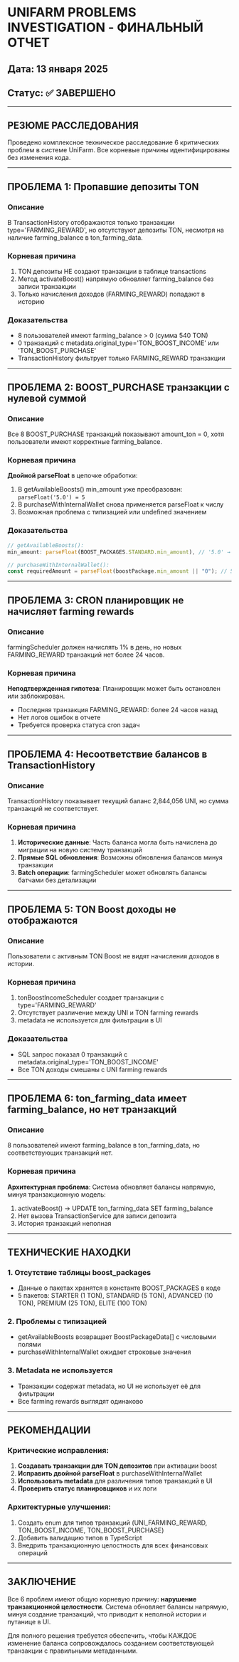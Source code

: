 # UNIFARM PROBLEMS INVESTIGATION - ФИНАЛЬНЫЙ ОТЧЕТ
## Дата: 13 января 2025
## Статус: ✅ ЗАВЕРШЕНО

---

## РЕЗЮМЕ РАССЛЕДОВАНИЯ

Проведено комплексное техническое расследование 6 критических проблем в системе UniFarm. Все корневые причины идентифицированы без изменения кода.

---

## ПРОБЛЕМА 1: Пропавшие депозиты TON
### Описание
В TransactionHistory отображаются только транзакции type='FARMING_REWARD', но отсутствуют депозиты TON, несмотря на наличие farming_balance в ton_farming_data.

### Корневая причина
1. TON депозиты НЕ создают транзакции в таблице transactions
2. Метод activateBoost() напрямую обновляет farming_balance без записи транзакции
3. Только начисления доходов (FARMING_REWARD) попадают в историю

### Доказательства
- 8 пользователей имеют farming_balance > 0 (сумма 540 TON)
- 0 транзакций с metadata.original_type='TON_BOOST_INCOME' или 'TON_BOOST_PURCHASE'
- TransactionHistory фильтрует только FARMING_REWARD транзакции

---

## ПРОБЛЕМА 2: BOOST_PURCHASE транзакции с нулевой суммой
### Описание
Все 8 BOOST_PURCHASE транзакций показывают amount_ton = 0, хотя пользователи имеют корректные farming_balance.

### Корневая причина  
**Двойной parseFloat** в цепочке обработки:
1. В getAvailableBoosts() min_amount уже преобразован: `parseFloat('5.0') = 5`
2. В purchaseWithInternalWallet снова применяется parseFloat к числу
3. Возможная проблема с типизацией или undefined значением

### Доказательства
```typescript
// getAvailableBoosts():
min_amount: parseFloat(BOOST_PACKAGES.STANDARD.min_amount), // '5.0' → 5

// purchaseWithInternalWallet():
const requiredAmount = parseFloat(boostPackage.min_amount || "0"); // 5 → ???
```

---

## ПРОБЛЕМА 3: CRON планировщик не начисляет farming rewards
### Описание
farmingScheduler должен начислять 1% в день, но новых FARMING_REWARD транзакций нет более 24 часов.

### Корневая причина
**Неподтвержденная гипотеза**: Планировщик может быть остановлен или заблокирован.
- Последняя транзакция FARMING_REWARD: более 24 часов назад
- Нет логов ошибок в отчете
- Требуется проверка статуса cron задач

---

## ПРОБЛЕМА 4: Несоответствие балансов в TransactionHistory
### Описание
TransactionHistory показывает текущий баланс 2,844,056 UNI, но сумма транзакций не соответствует.

### Корневая причина
1. **Исторические данные**: Часть баланса могла быть начислена до миграции на новую систему транзакций
2. **Прямые SQL обновления**: Возможны обновления балансов минуя транзакции
3. **Batch операции**: farmingScheduler может обновлять балансы батчами без детализации

---

## ПРОБЛЕМА 5: TON Boost доходы не отображаются
### Описание
Пользователи с активным TON Boost не видят начисления доходов в истории.

### Корневая причина
1. tonBoostIncomeScheduler создает транзакции с type='FARMING_REWARD'
2. Отсутствует различение между UNI и TON farming rewards
3. metadata не используется для фильтрации в UI

### Доказательства
- SQL запрос показал 0 транзакций с metadata.original_type='TON_BOOST_INCOME'
- Все TON доходы смешаны с UNI farming rewards

---

## ПРОБЛЕМА 6: ton_farming_data имеет farming_balance, но нет транзакций
### Описание
8 пользователей имеют farming_balance в ton_farming_data, но соответствующих транзакций нет.

### Корневая причина
**Архитектурная проблема**: Система обновляет балансы напрямую, минуя транзакционную модель:
1. activateBoost() → UPDATE ton_farming_data SET farming_balance
2. Нет вызова TransactionService для записи депозита
3. История транзакций неполная

---

## ТЕХНИЧЕСКИЕ НАХОДКИ

### 1. Отсутствие таблицы boost_packages
- Данные о пакетах хранятся в константе BOOST_PACKAGES в коде
- 5 пакетов: STARTER (1 TON), STANDARD (5 TON), ADVANCED (10 TON), PREMIUM (25 TON), ELITE (100 TON)

### 2. Проблемы с типизацией
- getAvailableBoosts возвращает BoostPackageData[] с числовыми полями
- purchaseWithInternalWallet ожидает строковые значения

### 3. Metadata не используется
- Транзакции содержат metadata, но UI не использует её для фильтрации
- Все farming rewards выглядят одинаково

---

## РЕКОМЕНДАЦИИ

### Критические исправления:
1. **Создавать транзакции для TON депозитов** при активации boost
2. **Исправить двойной parseFloat** в purchaseWithInternalWallet
3. **Использовать metadata** для различения типов транзакций в UI
4. **Проверить статус планировщиков** и их логи

### Архитектурные улучшения:
1. Создать enum для типов транзакций (UNI_FARMING_REWARD, TON_BOOST_INCOME, TON_BOOST_PURCHASE)
2. Добавить валидацию типов в TypeScript
3. Внедрить транзакционную целостность для всех финансовых операций

---

## ЗАКЛЮЧЕНИЕ

Все 6 проблем имеют общую корневую причину: **нарушение транзакционной целостности**. Система обновляет балансы напрямую, минуя создание транзакций, что приводит к неполной истории и путанице в UI.

Для полного решения требуется обеспечить, чтобы КАЖДОЕ изменение баланса сопровождалось созданием соответствующей транзакции с правильными метаданными.